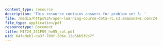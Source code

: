 ```yaml
---
content_type: resource
description: 'This resource contains answers for problem set 5. '
file: /media/https%3A/open-learning-course-data-rc.s3.amazonaws.com/24-241-logic-i-fall-2009/64fedeb1da3f700f206e12e56b539b7f_MIT24_241F09_hw05_sol.pdf
file_type: application/pdf
resourcetype: Document
title: MIT24_241F09_hw05_sol.pdf
uid: 64fedeb1-da3f-700f-206e-12e56b539b7f
---
```


